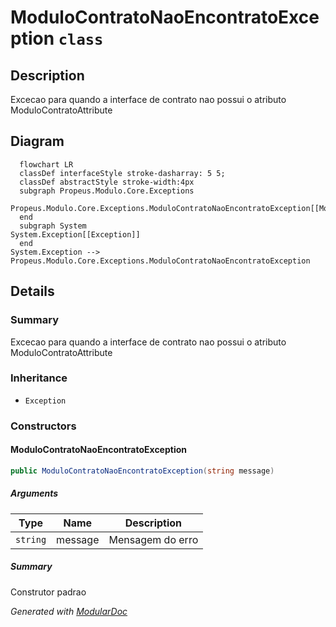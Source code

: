 # ModuloContratoNaoEncontratoException `class`

## Description
Excecao para quando a interface de contrato nao possui o atributo ModuloContratoAttribute

## Diagram
```mermaid
  flowchart LR
  classDef interfaceStyle stroke-dasharray: 5 5;
  classDef abstractStyle stroke-width:4px
  subgraph Propeus.Modulo.Core.Exceptions
  Propeus.Modulo.Core.Exceptions.ModuloContratoNaoEncontratoException[[ModuloContratoNaoEncontratoException]]
  end
  subgraph System
System.Exception[[Exception]]
  end
System.Exception --> Propeus.Modulo.Core.Exceptions.ModuloContratoNaoEncontratoException
```

## Details
### Summary
Excecao para quando a interface de contrato nao possui o atributo ModuloContratoAttribute

### Inheritance
 - `Exception`

### Constructors
#### ModuloContratoNaoEncontratoException
```csharp
public ModuloContratoNaoEncontratoException(string message)
```
##### Arguments
| Type | Name | Description |
| --- | --- | --- |
| `string` | message | Mensagem do erro |

##### Summary
Construtor padrao

*Generated with* [*ModularDoc*](https://github.com/hailstorm75/ModularDoc)
